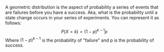 
A geometric distribution is the aspect of probability a series of events that are failures before you have a success. Aka, what is the probability until a state change occurs in your series of experiments. You can represent it as follows:
$$
P(X = k) = (1-p)^{k-1} p
$$
Where $(1-p)^{k-1}$ is the probability of "failure" and p is the probability of success.

